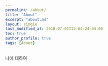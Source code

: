 ```yaml
---
permalink: /about/
title: "About"
excerpt: "about.md"
layout: single
last_modified_at: 2018-07-01T12:04:24-04:00
toc: true
author_profile: true
tags: [About]
---
```

나에 대하여
